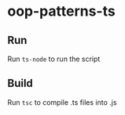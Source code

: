 # oop-patterns-ts

## Run

Run `ts-node` to run the script 

## Build

Run `tsc` to compile .ts files into .js

